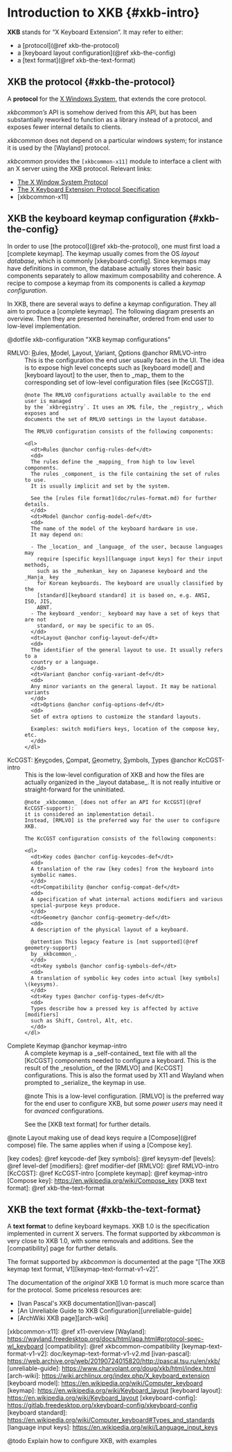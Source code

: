 # Introduction to XKB {#xkb-intro}

__XKB__ stands for “X Keyboard Extension”. It may refer to either:

- a [protocol](@ref xkb-the-protocol)
- a [keyboard layout configuration](@ref xkb-the-config)
- a [text format](@ref xkb-the-text-format)

## XKB the protocol {#xkb-the-protocol}

A __protocol__ for the [X Windows System], that extends the core protocol.

_xkbcommon’s_ API is somehow derived from this API, but has been
substantially reworked to function as a library instead of a protocol,
and exposes fewer internal details to clients.

_xkbcommon_ does not depend on a particular windows system; for instance
it is used by the [Wayland] protocol.

_xkbcommon_ provides the <code>[xkbcommon-x11]</code> module to interface
a client with an X server using the XKB protocol. Relevant links:

- [The X Window System Protocol][X Protocol]
- [The X Keyboard Extension: Protocol Specification][XKB Protocol]
- [xkbcommon-x11]


## XKB the keyboard keymap configuration {#xkb-the-config}

In order to use [the protocol](@ref xkb-the-protocol), one must first load a
[complete keymap]. The keymap usually comes from the OS _layout database_,
which is commonly [xkeyboard-config]. Since keymaps may have definitions in
common, the database actually stores their basic components separately to allow
maximum composability and coherence. A recipe to compose a keymap from its
components is called a _keymap configuration_.

In XKB, there are several ways to define a keymap configuration. They all aim to
produce a [complete keymap]. The following diagram presents an overview.
Then they are presented hereinafter, ordered from end user to low-level
implementation.

@dotfile xkb-configuration "XKB keymap configurations"
<dl>
  <dt>
    RMLVO: <u>R</u>ules, <u>M</u>odel, <u>L</u>ayout, <u>V</u>ariant,
    <u>O</u>ptions @anchor RMLVO-intro
  </dt>
  <dd>
    This is the configuration the end user usually faces in the UI.
    The idea is to expose high level concepts such as [keyboard model] and
    [keyboard layout] to the user, then to _map_ them to the corresponding set
    of low-level configuration files (see [KcCGST]).

    @note The RMLVO configurations actually available to the end user is managed
    by the `xkbregistry`. It uses an XML file, the _registry_, which exposes and
    documents the set of RMLVO settings in the layout database.

    The RMLVO configuration consists of the following components:

    <dl>
      <dt>Rules @anchor config-rules-def</dt>
      <dd>
      The rules define the _mapping_ from high to low level components.
      The rules _component_ is the file containing the set of rules to use.
      It is usually implicit and set by the system.

      See the [rules file format](doc/rules-format.md) for further details.
      </dd>
      <dt>Model @anchor config-model-def</dt>
      <dd>
      The name of the model of the keyboard hardware in use.
      It may depend on:

      - The _location_ and _language_ of the user, because languages may
        require [specific keys][language input keys] for their input methods,
        such as the _muhenkan_ key on Japanese keyboard and the _Hanja_ key
        for Korean keyboards. The keyboard are usually classified by the
        [standard][keyboard standard] it is based on, e.g. ANSI, ISO, JIS,
        ABNT.
      - The keyboard _vendor:_ keyboard may have a set of keys that are not
        standard, or may be specific to an OS.
      </dd>
      <dt>Layout @anchor config-layout-def</dt>
      <dd>
      The identifier of the general layout to use. It usually refers to a
      country or a language.
      </dd>
      <dt>Variant @anchor config-variant-def</dt>
      <dd>
      Any minor variants on the general layout. It may be national variants
      </dd>
      <dt>Options @anchor config-options-def</dt>
      <dd>
      Set of extra options to customize the standard layouts.

      Examples: switch modifiers keys, location of the compose key, etc.
      </dd>
    </dl>
  </dd>
  <dt>
    KcCGST: <u>K</u>ey<u>c</u>odes, <u>C</u>ompat, <u>G</u>eometry,
    <u>S</u>ymbols, <u>T</u>ypes @anchor KcCGST-intro
  </dt>
  <dd>
    This is the low-level configuration of XKB and how the files are actually
    organized in the _layout database_.
    It is not really intuitive or straight-forward for the uninitiated.

    @note _xkbcommon_ [does not offer an API for KcCGST](@ref KcCGST-support):
    it is considered an implementation detail.
    Instead, [RMLVO] is the preferred way for the user to configure XKB.

    The KcCGST configuration consists of the following components:

    <dl>
      <dt>Key codes @anchor config-keycodes-def</dt>
      <dd>
      A translation of the raw [key codes] from the keyboard into
      symbolic names.
      </dd>
      <dt>Compatibility @anchor config-compat-def</dt>
      <dd>
      A specification of what internal actions modifiers and various
      special-purpose keys produce.
      </dd>
      <dt>Geometry @anchor config-geometry-def</dt>
      <dd>
      A description of the physical layout of a keyboard.

      @attention This legacy feature is [not supported](@ref geometry-support)
      by _xkbcommon_.
      </dd>
      <dt>Key symbols @anchor config-symbols-def</dt>
      <dd>
      A translation of symbolic key codes into actual [key symbols] \(keysyms).
      </dd>
      <dt>Key types @anchor config-types-def</dt>
      <dd>
      Types describe how a pressed key is affected by active [modifiers]
      such as Shift, Control, Alt, etc.
      </dd>
    </dl>
  </dd>
  <dt>Complete Keymap @anchor keymap-intro</dt>
  <dd>
  A complete keymap is a _self-contained_ text file with all the [KcCGST]
  components needed to configure a keyboard. This is the result of the
  _resolution_ of the [RMLVO] and [KcCGST] configurations. This is also the
  format used by X11 and Wayland when prompted to _serialize_ the keymap in use.

  @note This is a low-level configuration. [RMLVO] is the preferred way for the
  end user to configure XKB, but some _power users_ may need it for _avanced_
  configurations.

  See the [XKB text format] for further details.
  </dd>
</dl>

@note Layout making use of dead keys require a [Compose](@ref compose) file. The
same applies when if using a [Compose key].

[key codes]: @ref keycode-def
[key symbols]: @ref keysym-def
[levels]: @ref level-def
[modifiers]: @ref modifier-def
[RMLVO]: @ref RMLVO-intro
[KcCGST]: @ref KcCGST-intro
[complete keymap]: @ref keymap-intro
[Compose key]: https://en.wikipedia.org/wiki/Compose_key
[XKB text format]: @ref xkb-the-text-format


## XKB the text format {#xkb-the-text-format}

A __text format__ to define keyboard keymaps. XKB 1.0 is the specification
implemented in current X servers. The format supported by _xkbcommon_
is very close to XKB 1.0, with some removals and additions. See the
[compatibility] page for further details.

The format supported by _xkbcommon_ is documented at the page
“[The XKB keymap text format, V1][keymap-text-format-v1-v2]”.

The documentation of the _original_ XKB 1.0 format is much more scarce than
for the protocol. Some priceless resources are:

- [Ivan Pascal's XKB documentation][ivan-pascal]
- [An Unreliable Guide to XKB Configuration][unreliable-guide]
- [ArchWiki XKB page][arch-wiki]

[X Windows System]: https://en.wikipedia.org/wiki/X_Window_System
[X Protocol]: https://www.x.org/releases/current/doc/xproto/x11protocol.html#Keyboards
[XKB Protocol]: https://www.x.org/releases/current/doc/kbproto/xkbproto.html
[xkbcommon-x11]: @ref x11-overview
[Wayland]: https://wayland.freedesktop.org/docs/html/apa.html#protocol-spec-wl_keyboard
[compatibility]: @ref xkbcommon-compatibility
[keymap-text-format-v1-v2]: doc/keymap-text-format-v1-v2.md
[ivan-pascal]: https://web.archive.org/web/20190724015820/http://pascal.tsu.ru/en/xkb/
[unreliable-guide]: https://www.charvolant.org/doug/xkb/html/index.html
[arch-wiki]: https://wiki.archlinux.org/index.php/X_keyboard_extension
[keyboard model]: https://en.wikipedia.org/wiki/Computer_keyboard
[keymap]: https://en.wikipedia.org/wiki/Keyboard_layout
[keyboard layout]: https://en.wikipedia.org/wiki/Keyboard_layout
[xkeyboard-config]: https://gitlab.freedesktop.org/xkeyboard-config/xkeyboard-config
[keyboard standard]: https://en.wikipedia.org/wiki/Computer_keyboard#Types_and_standards
[language input keys]: https://en.wikipedia.org/wiki/Language_input_keys

@todo Explain how to configure XKB, with examples
